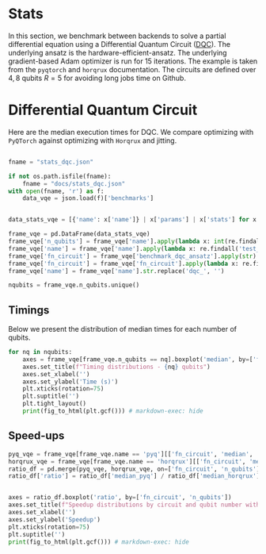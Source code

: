 # Stats

In this section, we benchmark between backends to solve a partial differential equation using a Differential Quantum Circuit ([DQC](https://arxiv.org/abs/2011.10395)). The underlying ansatz is the hardware-efficient-ansatz.
The underlying gradient-based Adam optimizer is run for $15$ iterations.
The example is taken from the `pyqtorch` and `horqrux` documentation.
The circuits are defined over $4, 8$ qubits $R=5$ for avoiding long jobs time on Github.


# Differential Quantum Circuit

Here are the median execution times for DQC. We compare optimizing with `PyQTorch` against optimizing with `Horqrux` and jitting.

```python exec="on" source="material-block" session="benchmarks"

fname = "stats_dqc.json"

if not os.path.isfile(fname):
    fname = "docs/stats_dqc.json"
with open(fname, 'r') as f:
    data_vqe = json.load(f)['benchmarks']


data_stats_vqe = [{'name': x['name']} | x['params'] | x['stats'] for x in data_vqe]

frame_vqe = pd.DataFrame(data_stats_vqe)
frame_vqe['n_qubits'] = frame_vqe['name'].apply(lambda x: int(re.findall('n:(.*)\\D:', x)[0]))
frame_vqe['name'] = frame_vqe['name'].apply(lambda x: re.findall('test_(.*)\\[', x)[0])
frame_vqe['fn_circuit'] = frame_vqe['benchmark_dqc_ansatz'].apply(str)
frame_vqe['fn_circuit'] = frame_vqe['fn_circuit'].apply(lambda x: re.findall('function (.*) at', x)[0])
frame_vqe['name'] = frame_vqe['name'].str.replace('dqc_', '')

nqubits = frame_vqe.n_qubits.unique()
```

## Timings

Below we present the distribution of median times for each number of qubits.

```python exec="on" source="material-block" session="benchmarks"
for nq in nqubits:
    axes = frame_vqe[frame_vqe.n_qubits == nq].boxplot('median', by=['fn_circuit', 'name'])
    axes.set_title(f"Timing distributions - {nq} qubits")
    axes.set_xlabel('')
    axes.set_ylabel('Time (s)')
    plt.xticks(rotation=75)
    plt.suptitle('')
    plt.tight_layout()
    print(fig_to_html(plt.gcf())) # markdown-exec: hide
```

## Speed-ups

```python exec="on" source="material-block" session="benchmarks"
pyq_vqe = frame_vqe[frame_vqe.name == 'pyq'][['fn_circuit', 'median', 'n_qubits']]
horqrux_vqe = frame_vqe[frame_vqe.name == 'horqrux'][['fn_circuit', 'median', 'n_qubits']]
ratio_df = pd.merge(pyq_vqe, horqrux_vqe, on=['fn_circuit', 'n_qubits'], suffixes=['_pyq', '_horqrux'])
ratio_df['ratio'] = ratio_df['median_pyq'] / ratio_df['median_horqrux']


axes = ratio_df.boxplot('ratio', by=['fn_circuit', 'n_qubits'])
axes.set_title(f"Speedup distributions by circuit and qubit number without shots")
axes.set_xlabel('')
axes.set_ylabel('Speedup')
plt.xticks(rotation=75)
plt.suptitle('')
print(fig_to_html(plt.gcf())) # markdown-exec: hide
```
